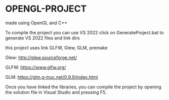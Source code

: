 
# OPENGL-PROJECT

made using OpenGL and C++

To compile the project you can use VS 2022 
click on GenerateProject.bat to generate VS 2022 files and link dirs 

this project uses link GLFW, Glew, GLM, premake

Glew:
http://glew.sourceforge.net/

GLFW:
https://www.glfw.org/

GLM:
https://glm.g-truc.net/0.9.9/index.html


Once you have linked the libraries, you can compile the project by opening the solution file in Visual Studio and pressing F5.